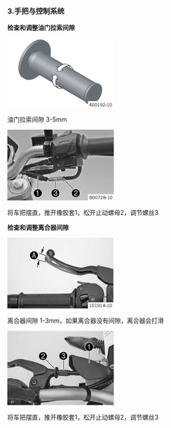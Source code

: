 ### 3.手把与控制系统 ###

**检查和调整油门拉索间隙**

![](assets/1/20170801-c840f498.png)  

油门拉索间隙 3-5mm

![](assets/1/20170801-438d9211.png)  

将车把摆直，推开橡胶套1，松开止动螺母2，调节螺丝3

**检查和调整离合器间隙**

![](assets/1/20170801-c5a1c95b.png)  

离合器间隙 1-3mm，如果离合器没有间隙，离合器会打滑

![](assets/1/20170801-630b6165.png)  

将车把摆直，推开橡胶套1，松开止动螺母2，调节螺丝3

